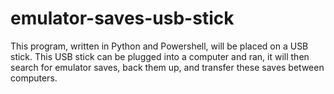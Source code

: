 # emulator-saves-usb-stick
This program, written in Python and Powershell, will be placed on a USB stick. This USB stick can be plugged into a computer and ran, it will then search for emulator saves, back them up, and transfer these saves between computers.
